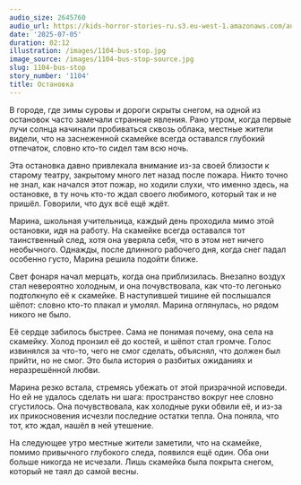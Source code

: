 ```yaml
---
audio_size: 2645760
audio_url: https://kids-horror-stories-ru.s3.eu-west-1.amazonaws.com/audio/1104-bus-stop.mp3
date: '2025-07-05'
duration: 02:12
illustration: /images/1104-bus-stop.jpg
image_source: /images/1104-bus-stop-source.jpg
slug: 1104-bus-stop
story_number: '1104'
title: Остановка
---
```


В городе, где зимы суровы и дороги скрыты снегом, на одной из остановок часто замечали странные явления. Рано утром, когда первые лучи солнца начинали пробиваться сквозь облака, местные жители видели, что на заснеженной скамейке всегда оставался глубокий отпечаток, словно кто-то сидел там всю ночь.

Эта остановка давно привлекала внимание из-за своей близости к старому театру, закрытому много лет назад после пожара. Никто точно не знал, как начался этот пожар, но ходили слухи, что именно здесь, на остановке, в ту ночь кто-то ждал своего любимого, который так и не пришёл. Говорили, что дух всё ещё ждёт.

Марина, школьная учительница, каждый день проходила мимо этой остановки, идя на работу. На скамейке всегда оставался тот таинственный след, хотя она уверяла себя, что в этом нет ничего необычного. Однажды, после длинного рабочего дня, когда снег падал особенно густо, Марина решила подойти ближе.

Свет фонаря начал мерцать, когда она приблизилась. Внезапно воздух стал невероятно холодным, и она почувствовала, как что-то легонько подтолкнуло её к скамейке. В наступившей тишине ей послышался шёпот: словно кто-то плакал и умолял. Марина оглянулась, но рядом никого не было.

Её сердце забилось быстрее. Сама не понимая почему, она села на скамейку. Холод пронзил её до костей, и шёпот стал громче. Голос извинялся за что-то, чего не смог сделать, объяснял, что должен был прийти, но не смог. Это была история о разбитых ожиданиях и неразрешённой любви.

Марина резко встала, стремясь убежать от этой призрачной исповеди. Но ей не удалось сделать ни шага: пространство вокруг нее словно сгустилось. Она почувствовала, как холодные руки обвили её, и из-за их прикосновения исчезли последние остатки тепла. Она поняла, что тот, кто ждал, нашёл в ней утешение.

На следующее утро местные жители заметили, что на скамейке, помимо привычного глубокого следа, появился ещё один. Оба они больше никогда не исчезали. Лишь скамейка была покрыта снегом, который не таял до самой весны.